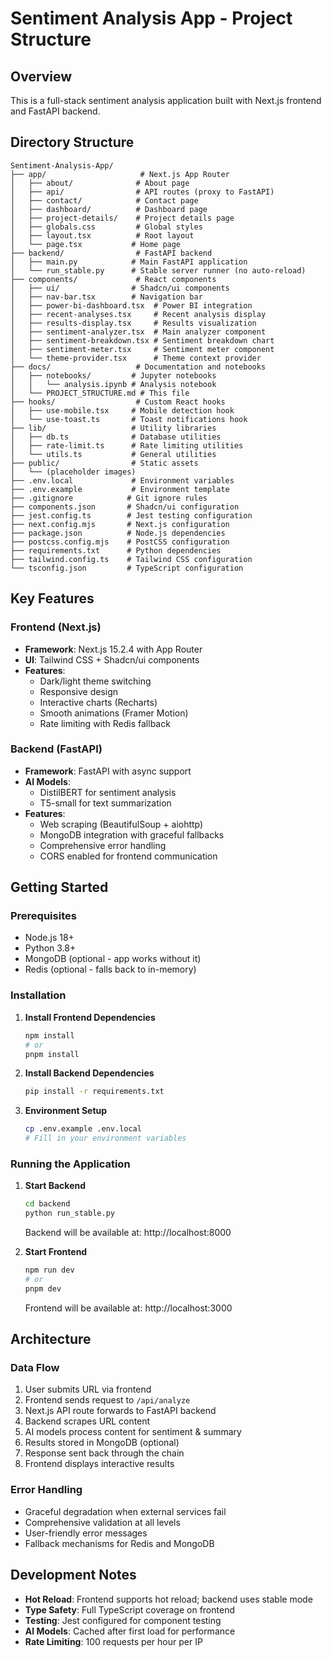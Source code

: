 # Sentiment Analysis App - Project Structure

## Overview
This is a full-stack sentiment analysis application built with Next.js frontend and FastAPI backend.

## Directory Structure

```
Sentiment-Analysis-App/
├── app/                     # Next.js App Router
│   ├── about/              # About page
│   ├── api/                # API routes (proxy to FastAPI)
│   ├── contact/            # Contact page
│   ├── dashboard/          # Dashboard page
│   ├── project-details/    # Project details page
│   ├── globals.css         # Global styles
│   ├── layout.tsx          # Root layout
│   └── page.tsx           # Home page
├── backend/                # FastAPI backend
│   ├── main.py            # Main FastAPI application
│   └── run_stable.py      # Stable server runner (no auto-reload)
├── components/             # React components
│   ├── ui/                # Shadcn/ui components
│   ├── nav-bar.tsx        # Navigation bar
│   ├── power-bi-dashboard.tsx  # Power BI integration
│   ├── recent-analyses.tsx     # Recent analysis display
│   ├── results-display.tsx     # Results visualization
│   ├── sentiment-analyzer.tsx  # Main analyzer component
│   ├── sentiment-breakdown.tsx # Sentiment breakdown chart
│   ├── sentiment-meter.tsx     # Sentiment meter component
│   └── theme-provider.tsx      # Theme context provider
├── docs/                   # Documentation and notebooks
│   ├── notebooks/         # Jupyter notebooks
│   │   └── analysis.ipynb # Analysis notebook
│   └── PROJECT_STRUCTURE.md # This file
├── hooks/                  # Custom React hooks
│   ├── use-mobile.tsx     # Mobile detection hook
│   └── use-toast.ts       # Toast notifications hook
├── lib/                   # Utility libraries
│   ├── db.ts              # Database utilities
│   ├── rate-limit.ts      # Rate limiting utilities
│   └── utils.ts           # General utilities
├── public/                # Static assets
│   └── (placeholder images)
├── .env.local             # Environment variables
├── .env.example           # Environment template
├── .gitignore            # Git ignore rules
├── components.json       # Shadcn/ui configuration
├── jest.config.ts        # Jest testing configuration
├── next.config.mjs       # Next.js configuration
├── package.json          # Node.js dependencies
├── postcss.config.mjs    # PostCSS configuration
├── requirements.txt      # Python dependencies
├── tailwind.config.ts    # Tailwind CSS configuration
└── tsconfig.json         # TypeScript configuration
```

## Key Features

### Frontend (Next.js)
- **Framework**: Next.js 15.2.4 with App Router
- **UI**: Tailwind CSS + Shadcn/ui components
- **Features**: 
  - Dark/light theme switching
  - Responsive design
  - Interactive charts (Recharts)
  - Smooth animations (Framer Motion)
  - Rate limiting with Redis fallback

### Backend (FastAPI)
- **Framework**: FastAPI with async support
- **AI Models**: 
  - DistilBERT for sentiment analysis
  - T5-small for text summarization
- **Features**:
  - Web scraping (BeautifulSoup + aiohttp)
  - MongoDB integration with graceful fallbacks
  - Comprehensive error handling
  - CORS enabled for frontend communication

## Getting Started

### Prerequisites
- Node.js 18+
- Python 3.8+
- MongoDB (optional - app works without it)
- Redis (optional - falls back to in-memory)

### Installation

1. **Install Frontend Dependencies**
   ```bash
   npm install
   # or
   pnpm install
   ```

2. **Install Backend Dependencies**
   ```bash
   pip install -r requirements.txt
   ```

3. **Environment Setup**
   ```bash
   cp .env.example .env.local
   # Fill in your environment variables
   ```

### Running the Application

1. **Start Backend**
   ```bash
   cd backend
   python run_stable.py
   ```
   Backend will be available at: http://localhost:8000

2. **Start Frontend**
   ```bash
   npm run dev
   # or
   pnpm dev
   ```
   Frontend will be available at: http://localhost:3000

## Architecture

### Data Flow
1. User submits URL via frontend
2. Frontend sends request to `/api/analyze`
3. Next.js API route forwards to FastAPI backend
4. Backend scrapes URL content
5. AI models process content for sentiment & summary
6. Results stored in MongoDB (optional)
7. Response sent back through the chain
8. Frontend displays interactive results

### Error Handling
- Graceful degradation when external services fail
- Comprehensive validation at all levels
- User-friendly error messages
- Fallback mechanisms for Redis and MongoDB

## Development Notes

- **Hot Reload**: Frontend supports hot reload; backend uses stable mode
- **Type Safety**: Full TypeScript coverage on frontend
- **Testing**: Jest configured for component testing
- **AI Models**: Cached after first load for performance
- **Rate Limiting**: 100 requests per hour per IP